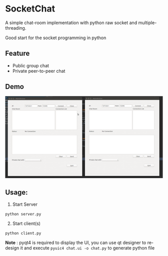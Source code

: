 # SocketChat

A simple chat-room implementation with python raw socket and multiple-threading. 

Good start for the socket programming in python

## Feature

*  Public group chat
*  Private peer-to-peer chat

## Demo

![demo](demo-chatroom.gif)

## Usage:

1. Start Server

  ```
  python server.py
  ```

2. Start client(s)

  ```
  python client.py
  ```

**Note** : pyqt4 is required to display the UI, you can use qt designer to re-design it and execute `pyuic4 chat.ui -o chat.py` to generate python file
